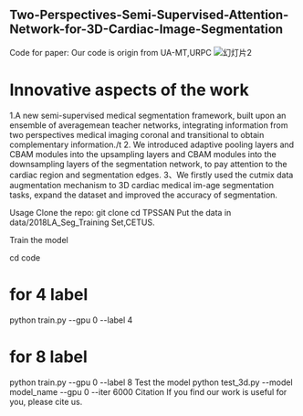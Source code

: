 ## Two-Perspectives-Semi-Supervised-Attention-Network-for-3D-Cardiac-Image-Segmentation

Code for paper: 
Our code is origin from UA-MT,URPC
![幻灯片2](https://github.com/HuaidongLi-NEFU/TPSSAN/assets/67506402/d22b6f54-a548-4b4c-82a6-9fe69d282b1b)
# Innovative aspects of the work
1.A new semi-supervised medical segmentation framework, built upon an ensemble of averagemean  teacher networks, integrating information from two perspectives medical imaging coronal and transitional to obtain complementary information./t
2. We introduced adaptive pooling layers and CBAM modules into the upsampling layers and CBAM modules into the downsampling layers of the segmentation network, to pay attention to the cardiac region and segmentation edges.
3、We firstly used the cutmix data augmentation mechanism to 3D cardiac medical im-age segmentation tasks, expand the dataset and improved the accuracy of segmentation.

Usage
Clone the repo:
git clone 
cd TPSSAN
Put the data in data/2018LA_Seg_Training Set,CETUS.

Train the model

cd code
# for 4 label
python train.py --gpu 0 --label 4
# for 8 label
python train.py --gpu 0 --label 8
Test the model
python test_3d.py --model model_name --gpu 0 --iter 6000
Citation
If you find our work is useful for you, please cite us.
